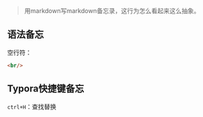 >  用markdown写markdown备忘录，这行为怎么看起来这么抽象。

## 语法备忘

空行符：

``` markdown
<br/>
```

## Typora快捷键备忘

`ctrl+H`：查找替换
